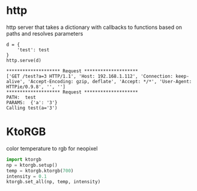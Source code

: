 
# http

http server that takes a dictionary with callbacks to functions based on paths and resolves parameters

```
d = {
    'test': test
}
http.serve(d)

```
```
******************** Request ********************
['GET /test?a=3 HTTP/1.1', 'Host: 192.168.1.112', 'Connection: keep-alive', 'Accept-Encoding: gzip, deflate', 'Accept: */*', 'User-Agent: HTTPie/0.9.8', '', '']
******************** Request ********************
PATH:  test
PARAMS:  {'a': '3'}
Calling test(a='3')
```


# KtoRGB

color temperature to rgb for neopixel

```python
import ktorgb
np = ktorgb.setup()
temp = ktorgb.ktorgb(700)
intensity = 0.1
ktorgb.set_all(np, temp, intensity)
```

